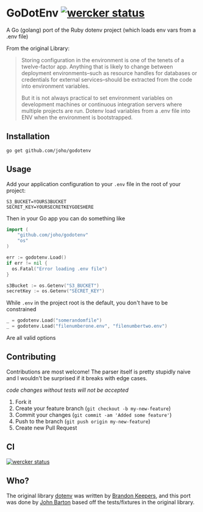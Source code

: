 # GoDotEnv [![wercker status](https://app.wercker.com/status/507594c2ec7e60f19403a568dfea0f78 "wercker status")](https://app.wercker.com/project/bykey/507594c2ec7e60f19403a568dfea0f78)

A Go (golang) port of the Ruby dotenv project (which loads env vars from a .env file)

From the original Library:

> Storing configuration in the environment is one of the tenets of a twelve-factor app. Anything that is likely to change between deployment environments–such as resource handles for databases or credentials for external services–should be extracted from the code into environment variables.
> 
> But it is not always practical to set environment variables on development machines or continuous integration servers where multiple projects are run. Dotenv load variables from a .env file into ENV when the environment is bootstrapped.

## Installation

```shell
go get github.com/joho/godotenv
```

## Usage

Add your application configuration to your `.env` file in the root of your project:

```shell
S3_BUCKET=YOURS3BUCKET
SECRET_KEY=YOURSECRETKEYGOESHERE
```

Then in your Go app you can do something like

```go
import (
    "github.com/joho/godotenv"
    "os"
)

err := godotenv.Load()
if err != nil {
  os.Fatal("Error loading .env file")
}

s3Bucket := os.Getenv("S3_BUCKET")
secretKey := os.Getenv("SECRET_KEY")
```

While `.env` in the project root is the default, you don't have to be constrained

```go
_ = godotenv.Load("somerandomfile")
_ = godotenv.Load("filenumberone.env", "filenumbertwo.env")
```

Are all valid options

## Contributing

Contributions are most welcome! The parser itself is pretty stupidly naive and I wouldn't be surprised if it breaks with edge cases.

*code changes without tests will not be accepted*

1. Fork it
2. Create your feature branch (`git checkout -b my-new-feature`)
3. Commit your changes (`git commit -am 'Added some feature'`)
4. Push to the branch (`git push origin my-new-feature`)
5. Create new Pull Request

## CI

[![wercker status](https://app.wercker.com/status/507594c2ec7e60f19403a568dfea0f78/m "wercker status")](https://app.wercker.com/project/bykey/507594c2ec7e60f19403a568dfea0f78)

## Who?

The original library [dotenv](https://github.com/bkeepers/dotenv) was written by [Brandon Keepers](http://opensoul.org/), and this port was done by [John Barton](http://whoisjohnbarton.com) based off the tests/fixtures in the original library.
